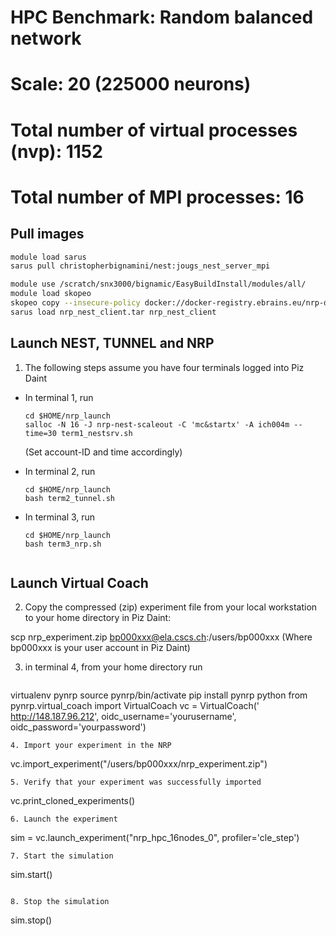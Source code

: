 # HPC Benchmark: Random balanced network
# Scale: 20 (225000 neurons)
# Total number of virtual processes (nvp): 1152
# Total number of MPI processes: 16


## Pull images

```bash
module load sarus
sarus pull christopherbignamini/nest:jougs_nest_server_mpi

module use /scratch/snx3000/bignamic/EasyBuildInstall/modules/all/
module load skopeo
skopeo copy --insecure-policy docker://docker-registry.ebrains.eu/nrp-daint/nrp@sha256:1dfbe38dae84393402d30e1921cdf2f690beece62498389194ececc6a3aa525b docker-archive:nrp_nest_client.tar
sarus load nrp_nest_client.tar nrp_nest_client
```

## Launch NEST, TUNNEL and NRP

1. The following steps assume you have four terminals logged into Piz Daint

* In terminal 1, run
  ```
  cd $HOME/nrp_launch
  salloc -N 16 -J nrp-nest-scaleout -C 'mc&startx' -A ich004m --time=30 term1_nestsrv.sh
  ```
  (Set account-ID and time accordingly)

* In terminal 2, run
  ```
  cd $HOME/nrp_launch
  bash term2_tunnel.sh
  ```

* In terminal 3, run
  ```
  cd $HOME/nrp_launch
  bash term3_nrp.sh


## Launch Virtual Coach

2. Copy the compressed (zip) experiment file from your local workstation to your home directory in Piz Daint:

  scp nrp_experiment.zip bp000xxx@ela.cscs.ch:/users/bp000xxx
  (Where bp000xxx is your user account in Piz Daint)

3. in terminal 4, from your home directory run
   ```
  virtualenv pynrp
  source pynrp/bin/activate
  pip install pynrp
  python
  from pynrp.virtual_coach import VirtualCoach
    vc = VirtualCoach(' http://148.187.96.212', oidc_username='yourusername', oidc_password='yourpassword')
   ```
4. Import your experiment in the NRP
   ```
  vc.import_experiment("/users/bp000xxx/nrp_experiment.zip")
   ```
5. Verify that your experiment was successfully imported
   ```
  vc.print_cloned_experiments()
   ```
6. Launch the experiment
   ```
  sim = vc.launch_experiment("nrp_hpc_16nodes_0", profiler='cle_step')
   ```
7. Start the simulation
   ```
  sim.start()
   ```

8. Stop the simulation
   ```
  sim.stop()
   ```


  
  
